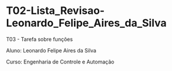 # T02-Lista_Revisao-Leonardo_Felipe_Aires_da_Silva

T03 - Tarefa sobre funções

Aluno: Leonardo Felipe Aires da Silva

Curso: Engenharia de Controle e Automação
